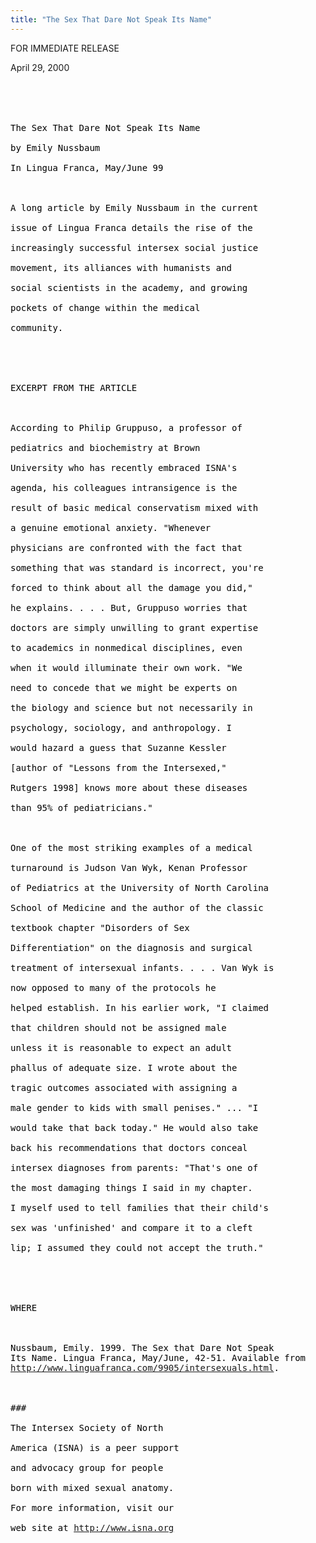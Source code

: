 ```yaml
---
title: "The Sex That Dare Not Speak Its Name"
---
```


  


<!-- #bbinclude "header.incl" <br>#TITLE#="Welcome to the Intersex Society of North America"<br>-->

  
  


FOR IMMEDIATE RELEASE  
  
April 29, 2000 <TT><FONT COLOR="#000000"><BR /><br /> <BR /><br /> <BR /><br /> The Sex That Dare Not Speak Its Name<BR /><br /> by Emily Nussbaum<BR /><br /> In Lingua Franca, May/June 99<BR /><br /> <BR /><br /> A long article by Emily Nussbaum in the current <BR /><br /> issue of Lingua Franca details the rise of the <BR /><br /> increasingly successful intersex social justice <BR /><br /> movement, its alliances with humanists and <BR /><br /> social scientists in the academy, and growing <BR /><br /> pockets of change within the medical <BR /><br /> community.<BR /><br /> <BR /><br /> <BR /><br /> EXCERPT FROM THE ARTICLE<BR /><br /> <BR /><br /> According to Philip Gruppuso, a professor of <BR /><br /> pediatrics and biochemistry at Brown <BR /><br /> University who has recently embraced ISNA's <BR /><br /> agenda, his colleagues intransigence is the <BR /><br /> result of basic medical conservatism mixed with <BR /><br /> a genuine emotional anxiety. "Whenever <BR /><br /> physicians are confronted with the fact that <BR /><br /> something that was standard is incorrect, you're <BR /><br /> forced to think about all the damage you did," <BR /><br /> he explains. . . . But, Gruppuso worries that <BR /><br /> doctors are simply unwilling to grant expertise <BR /><br /> to academics in nonmedical disciplines, even <BR /><br /> when it would illuminate their own work. "We <BR /><br /> need to concede that we might be experts on <BR /><br /> the biology and science but not necessarily in <BR /><br /> psychology, sociology, and anthropology. I <BR /><br /> would hazard a guess that Suzanne Kessler <BR /><br /> [author of "Lessons from the Intersexed," <BR /><br /> Rutgers 1998] knows more about these diseases <BR /><br /> than 95% of pediatricians."<BR /><br /> <BR /><br /> One of the most striking examples of a medical <BR /><br /> turnaround is Judson Van Wyk, Kenan Professor <BR /><br /> of Pediatrics at the University of North Carolina <BR /><br /> School of Medicine and the author of the classic <BR /><br /> textbook chapter "Disorders of Sex <BR /><br /> Differentiation" on the diagnosis and surgical <BR /><br /> treatment of intersexual infants. . . . Van Wyk is <BR /><br /> now opposed to many of the protocols he <BR /><br /> helped establish. In his earlier work, "I claimed <BR /><br /> that children should not be assigned male <BR /><br /> unless it is reasonable to expect an adult <BR /><br /> phallus of adequate size. I wrote about the <BR /><br /> tragic outcomes associated with assigning a <BR /><br /> male gender to kids with small penises." ... "I <BR /><br /> would take that back today." He would also take <BR /><br /> back his recommendations that doctors conceal <BR /><br /> intersex diagnoses from parents: "That's one of <BR /><br /> the most damaging things I said in my chapter. <BR /><br /> I myself used to tell families that their child's <BR /><br /> sex was 'unfinished' and compare it to a cleft <BR /><br /> lip; I assumed they could not accept the truth."<BR /><br /> <BR /><br /> <BR /><br /> WHERE <BR /><br /> <BR /><br /> </FONT><FONT COLOR="#000000">Nussbaum, Emily. 1999. The Sex that Dare Not Speak <br /> Its Name. Lingua Franca, May/June, 42-51. Available from <a href="http://www.linguafranca.com/9905/intersexuals.html">http://www.linguafranca.com/9905/intersexuals.html</a>.<BR /><br /> <BR /><br /> ###<BR /><br /> The Intersex Society of North <BR /><br /> America (ISNA) is a peer support <BR /><br /> and advocacy group for people <BR /><br /> born with mixed sexual anatomy. <BR /><br /> For more information, visit our <BR /><br /> web site at </FONT><A HREF="http://www.isna.org/">http://www.isna.org</A></TT>